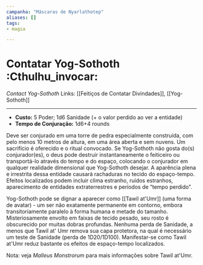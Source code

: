 ```yaml
---
campanha: "Máscaras de Nyarlathotep"
aliases: []
tags: 
- magia

---
```


# Contatar Yog-Sothoth :Cthulhu_invocar:
_Contact Yog-Sothoth_
Links: [[Feitiços de Contatar Divindades]], [[Yog-Sothoth]]

---
-  **Custo:** 5 Poder; 1d6 Sanidade (+ o valor perdido ao ver a entidade)
- **Tempo de Conjuração:** 1d6+4 rounds

Deve ser conjurado em uma torre de pedra especialmente construída, com pelo menos 10 metros de altura, em uma área aberta e sem nuvens. Um sacrifício é oferecido e o ritual convocado. Se Yog-Sothoth não gosta do(s) conjurador(es), o deus pode destruir instantaneamente o feiticeiro ou transportá-lo através do tempo e do espaço, colocando o conjurador em qualquer realidade dimensional que Yog-Sothoth desejar. A aparência plena e irrestrita dessa entidade causará rachaduras no tecido do espaço-tempo. Efeitos localizados podem incluir clima estranho, ruídos estranhos, aparecimento de entidades extraterrestres e períodos de “tempo perdido”.

Yog-Sothoth pode se dignar a aparecer como [[Tawil at'Umr]] (uma forma de avatar) - um ser não exatamente permanente em contorno, embora transitoriamente paralelo à forma humana e metade do tamanho. Misteriosamente envolto em faixas de tecido pesado, seu rosto é obscurecido por muitas dobras profundas. Nenhuma perda de Sanidade, a menos que Tawil at' Umr remova sua capa protetora, na qual é necessário um teste de Sanidade (perda de 1D20/1D100). Manifestar-se como Tawil at'Umr reduz bastante os efeitos de espaço-tempo localizados.

Nota: veja *Malleus Monstrorum* para mais informações sobre Tawil at'Umr.